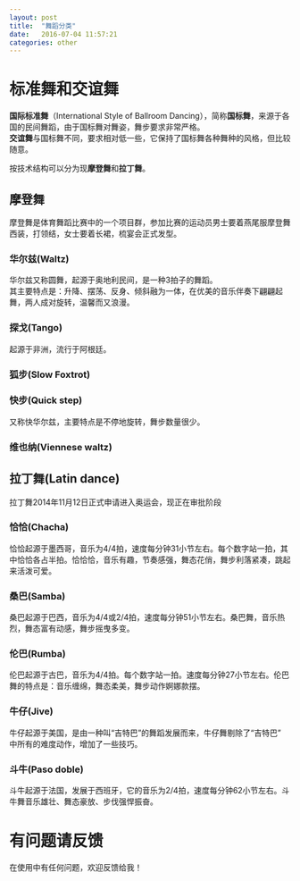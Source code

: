 ```yaml
---
layout: post
title:  "舞蹈分类"
date:   2016-07-04 11:57:21
categories: other
---
```



# 标准舞和交谊舞

**国际标准舞**（International Style of Ballroom Dancing），简称**国标舞**，来源于各国的民间舞蹈，由于国标舞对舞姿，舞步要求非常严格。   
**交谊舞**与国标舞不同，要求相对低一些，它保持了国标舞各种舞种的风格，但比较随意。  

按技术结构可以分为现**摩登舞**和**拉丁舞**。

## 摩登舞
摩登舞是体育舞蹈比赛中的一个项目群，参加比赛的运动员男士要着燕尾服摩登舞西装，打领结，女士要着长裙，梳宴会正式发型。 
 
### 华尔兹(Waltz)
华尔兹又称圆舞，起源于奥地利民间，是一种3拍子的舞蹈。  
其主要特点是：升降、摆荡、反身、倾斜融为一体，在优美的音乐伴奏下翩翩起舞，两人成对旋转，温馨而又浪漫。  

### 探戈(Tango)
起源于非洲，流行于阿根廷。

### 狐步(Slow Foxtrot)

### 快步(Quick step)
又称快华尔兹，主要特点是不停地旋转，舞步数量很少。

### 维也纳(Viennese waltz)

## 拉丁舞(Latin dance)

拉丁舞2014年11月12日正式申请进入奥运会，现正在审批阶段

### 恰恰(Chacha)
恰恰起源于墨西哥，音乐为4/4拍，速度每分钟31小节左右。每个数字站一拍，其中恰恰各占半拍。恰恰恰，音乐有趣，节奏感强，舞态花俏，舞步利落紧凑，跳起来活泼可爱。  
### 桑巴(Samba)
桑巴起源于巴西，音乐为4/4或2/4拍，速度每分钟51小节左右。桑巴舞，音乐热烈，舞态富有动感，舞步摇曳多变。

### 伦巴(Rumba)
伦巴起源于古巴，音乐为4/4拍。每个数字站一拍。速度每分钟27小节左右。伦巴舞的特点是：音乐缠绵，舞态柔美，舞步动作婀娜款摆。

### 牛仔(Jive)
牛仔起源于美国，是由一种叫“吉特巴”的舞蹈发展而来，牛仔舞剔除了“吉特巴” 中所有的难度动作，增加了一些技巧。

### 斗牛(Paso doble)
斗牛起源于法国，发展于西班牙，它的音乐为2/4拍，速度每分钟62小节左右。斗牛舞音乐雄壮、舞态豪放、步伐强悍振奋。


# 有问题请反馈
在使用中有任何问题，欢迎反馈给我！
